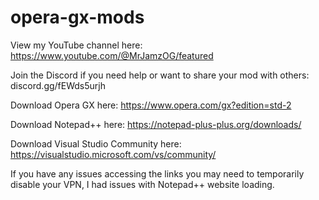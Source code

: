 # opera-gx-mods

View my YouTube channel here: https://www.youtube.com/@MrJamzOG/featured

Join the Discord if you need help or want to share your mod with others: discord.gg/fEWds5urjh

Download Opera GX here: https://www.opera.com/gx?edition=std-2

Download Notepad++ here: https://notepad-plus-plus.org/downloads/

Download Visual Studio Community here: https://visualstudio.microsoft.com/vs/community/

If you have any issues accessing the links you may need to temporarily disable your VPN, I had issues with Notepad++ website loading.

